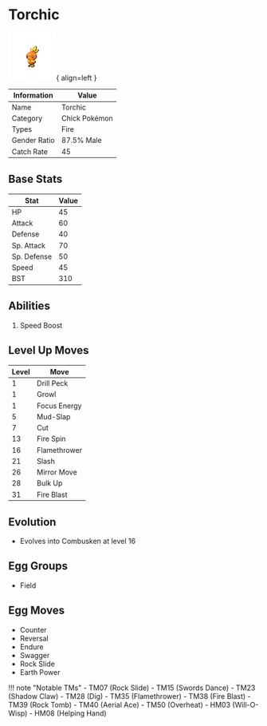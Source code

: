 # Torchic

![Torchic](../images/pokemon/255.png){ align=left }

| Information | Value |
|------------|--------|
| Name | Torchic |
| Category | Chick Pokémon |
| Types | Fire |
| Gender Ratio | 87.5% Male |
| Catch Rate | 45 |

## Base Stats

| Stat | Value |
|------|-------|
| HP | 45 |
| Attack | 60 |
| Defense | 40 |
| Sp. Attack | 70 |
| Sp. Defense | 50 |
| Speed | 45 |
| BST | 310 |

## Abilities
1. Speed Boost

## Level Up Moves
| Level | Move |
|-------|------|
| 1 | Drill Peck |
| 1 | Growl |
| 1 | Focus Energy |
| 5 | Mud-Slap |
| 7 | Cut |
| 13 | Fire Spin |
| 16 | Flamethrower |
| 21 | Slash |
| 26 | Mirror Move |
| 28 | Bulk Up |
| 31 | Fire Blast |

## Evolution
- Evolves into Combusken at level 16

## Egg Groups
- Field

## Egg Moves
- Counter
- Reversal
- Endure
- Swagger
- Rock Slide
- Earth Power

!!! note "Notable TMs"
    - TM07 (Rock Slide)
    - TM15 (Swords Dance)
    - TM23 (Shadow Claw)
    - TM28 (Dig)
    - TM35 (Flamethrower)
    - TM38 (Fire Blast)
    - TM39 (Rock Tomb)
    - TM40 (Aerial Ace)
    - TM50 (Overheat)
    - HM03 (Will-O-Wisp)
    - HM08 (Helping Hand)
